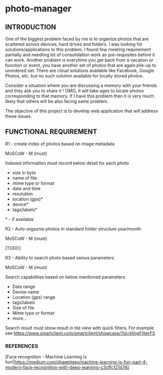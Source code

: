 # photo-manager

## INTRODUCTION

One of the biggest problem faced by me is to organize photos that are scattered across devices, hard drives and folders. I was looking for solutions/applications to this problem. I found few meeting requirement partially and needling lot of consolidation work as pre-requisites before it can work. Another problem is everytime you get back from a vacation or function or event, you have another set of photos that are again pile-up to unordered set. There are cloud solutions available like Facebook, Google Photos, etc. but no such solution available for locally stored photos.

Consider a situation where you are discussing a memory with your friends and they ask you to share it ! OMG, it will take ages to locate photos corresponding to that memory. If I have this problem then it is very much likely that others will be also facing same problem.

The objective of this project is to develop web application that will address these issues.

## FUNCTIONAL REQUIREMENT

R1 - create index of photos based on image metadata

MoSCoW - M (must)

Indexed information must record below detail for each photo 
- size in byte
- name of file
- mime type or format 
- date and time 
- resolution
- location (gps)*
- device*
- tags/labels*

\* - if available

R2 - Auto-orgaznie photos in standard folder structure year/month

MoSCoW - M (must)

[TODO]

R3 - Ability to search photo based vaious parameters 

MoSCoW - M (must)

Search capabilities based on below mentioned parameters
- Date range
- Devise name
- Location (gps) range
- tags/labels
- Size of file
- Mime type or format
- more...

Search result must show result in tile view with quick filters. For example see https://www.smartclient.com/smartclient/showcase/?id=tilingFilterFS



### REFERENCES
[Face recognition - Machine Learning is fun!|https://medium.com/@ageitgey/machine-learning-is-fun-part-4-modern-face-recognition-with-deep-learning-c3cffc121d78]

